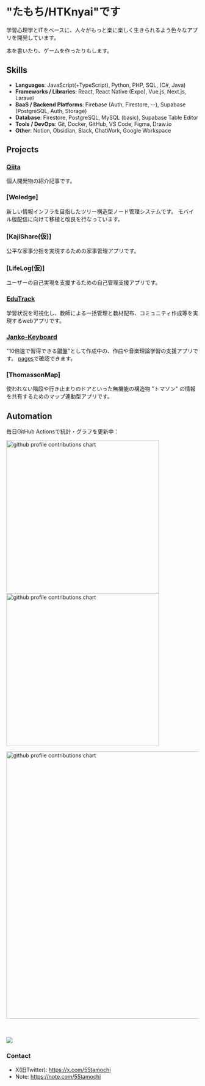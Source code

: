 # "たもち/HTKnyai"です
学習心理学とITをベースに、人々がもっと楽に楽しく生きられるよう色々なアプリを開発しています。</p>
本を書いたり、ゲームを作ったりもします。

## Skills
- **Languages**: JavaScript(+TypeScript), Python, PHP, SQL, (C#, Java)
- **Frameworks / Libraries**: React, React Native (Expo), Vue.js, Next.js, Laravel
- **BaaS / Backend Platforms**: Firebase (Auth, Firestore, --), Supabase (PostgreSQL, Auth, Storage)
- **Database**: Firestore, PostgreSQL, MySQL (basic), Supabase Table Editor
- **Tools / DevOps**: Git, Docker, GitHub, VS Code, Figma, Draw.io
- **Other**: Notion, Obsidian, Slack, ChatWork, Google Workspace

## Projects
### [Qiita](https://qiita.com/HTKnyai/items/7e229a295fdcf764446d)
個人開発物の紹介記事です。
### [Woledge]
新しい情報インフラを目指したツリー構造型ノード管理システムです。
モバイル版配信に向けて移植と改良を行なっています。
### [KajiShare(仮)]
公平な家事分担を実現するための家事管理アプリです。
### [LifeLog(仮)]
ユーザーの自己実現を支援するための自己管理支援アプリです。
### [EduTrack](https://github.com/HTKnyai/EduTrack)
学習状況を可視化し、教師による一括管理と教材配布、コミュニティ作成等を実現するwebアプリです。
### [Janko-Keyboard](https://github.com/HTKnyai/janko-midi)
"10倍速で習得できる鍵盤"として作成中の、作曲や音楽理論学習の支援アプリです。
[pages](https://htknyai.github.io/janko-midi/)で確認できます。
### [ThomassonMap]
使われない階段や行き止まりのドアといった無機能の構造物 "トマソン" の情報を共有するためのマップ連動型アプリです。
## Automation
毎日GitHub Actionsで統計・グラフを更新中：

<p align="left">
  <picture>
        <source media="(prefers-color-scheme: dark)"  srcset="output/metrics.base.svg" width="400" />
	<source media="(prefers-color-scheme: light)" srcset="output/metrics.base.svg" width="400" />
	<img alt="github profile contributions chart"    src="https://raw.githubusercontent.com/HTKNyai/HTKNyai/output-3d-contrib/day.svg" />
  </picture>
  <picture>
   	<source media="(prefers-color-scheme: dark)"  srcset="output/details.svg" width="400" />
	<source media="(prefers-color-scheme: light)" srcset="output/details.svg" width="400" />
	<img alt="github profile contributions chart"    src="https://raw.githubusercontent.com/HTKNyai/HTKNyai/output-3d-contrib/day.svg" />
  </picture>
</p>

<p align="left" >
	<picture>
	  <source media="(prefers-color-scheme: dark)"  srcset="profile-3d-contrib/profile-night-rainbow.svg" width="700" />
	  <source media="(prefers-color-scheme: light)" srcset="profile-3d-contrib/profile-season-animate.svg" width="700" />
	  <img alt="github profile contributions chart"    src="https://raw.githubusercontent.com/HTKNyai/HTKNyai/output-3d-contrib/day.svg" />
	</picture>
</p>　

<p align="left">

<img src="https://github-profile-trophy.vercel.app/?username=HTKNyai&theme=juicyfresh&no-bg=true" />

### Contact
- X(旧Twitter): https://x.com/55tamochi
- Note: https://note.com/55tamochi

